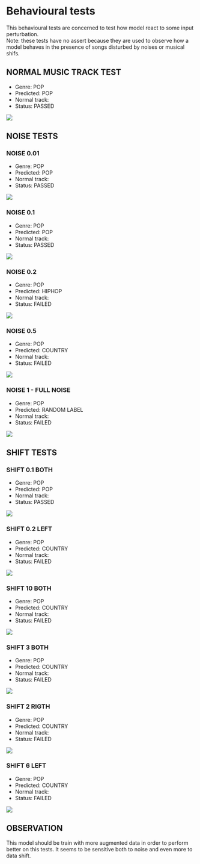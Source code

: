 # Behavioural tests

This behavioural tests are concerned to test how model react to some input perturbation.<br>
Note: these tests have no assert because they are used to observe how a model behaves in the presence of songs disturbed by noises or musical shifs.

## NORMAL MUSIC TRACK TEST

* Genre: POP
* Predicted: POP
* Normal track:
* Status: PASSED
<img src="./assets/normal.png">

## NOISE TESTS

### NOISE 0.01

* Genre: POP
* Predicted: POP
* Normal track:
* Status: PASSED
<img src="./assets/noise001.png">

### NOISE 0.1

* Genre: POP
* Predicted: POP
* Normal track:
* Status: PASSED
<img src="./assets/noise01.png">

### NOISE 0.2

* Genre: POP
* Predicted: HIPHOP
* Normal track:
* Status: FAILED
<img src="./assets/noise02.png">

### NOISE 0.5

* Genre: POP
* Predicted: COUNTRY
* Normal track:
* Status: FAILED
<img src="./assets/noise05.png">

### NOISE 1 - FULL NOISE

* Genre: POP
* Predicted: RANDOM LABEL
* Normal track:
* Status: FAILED
<img src="./assets/noise1.png">





## SHIFT TESTS

### SHIFT 0.1 BOTH

* Genre: POP
* Predicted: POP
* Normal track:
* Status: PASSED
<img src="./assets/shift01.png">

### SHIFT 0.2 LEFT

* Genre: POP
* Predicted: COUNTRY
* Normal track:
* Status: FAILED
<img src="./assets/shift02.png">

### SHIFT 10 BOTH

* Genre: POP
* Predicted: COUNTRY
* Normal track:
* Status: FAILED
<img src="./assets/shift10.png">

### SHIFT 3 BOTH

* Genre: POP
* Predicted: COUNTRY
* Normal track:
* Status: FAILED
<img src="./assets/shift3.png">

### SHIFT 2 RIGTH

* Genre: POP
* Predicted: COUNTRY
* Normal track:
* Status: FAILED
<img src="./assets/shift2.png">

### SHIFT 6 LEFT

* Genre: POP
* Predicted: COUNTRY
* Normal track:
* Status: FAILED
<img src="./assets/shift6.png">


## OBSERVATION
This model should be train with more augmented data in order to perform better on this tests.
It seems to be sensitive both to noise and even more to data shift.

